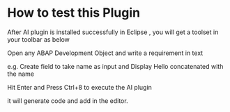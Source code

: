 # How to test this Plugin
After AI plugin is installed successfully in Eclipse , you will get a toolset in your toolbar as below

Open any ABAP Development Object and write a requirement in text

e.g. Create field to take name as input and Display Hello concatenated with the name

Hit Enter and Press Ctrl+8 to execute the AI plugin

it will generate code and add in the editor.

